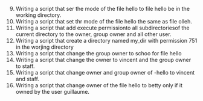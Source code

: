 




9. Writing a script that ser the mode of the file hello to file hello be in the working directory.
10. Writing a script that set thr mode of the file hello the same as file olleh.
11. Writing a script that add execute permissionto all subdirectoriesof the current directory to the owner, group owner and all other user.
12. Writing a script that create a directory named my_dir with permission 751 in the worjing directory
13. Writing a script that change the group owner to schoo for file hello
14. Writing a script that change the owner to vincent and the group owner to staff.
15. Writing a script that change owner and group owner of -hello to vincent and staff.
16. Writing a script that change owner of the file hello to betty only if it owned by the user guillaume.
